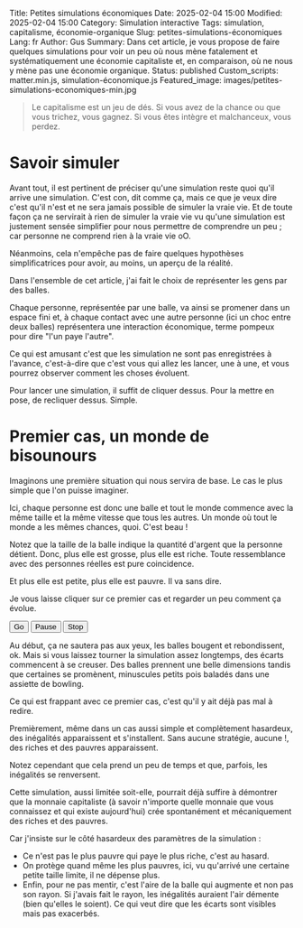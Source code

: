 Title: Petites simulations économiques
Date: 2025-02-04 15:00
Modified: 2025-02-04 15:00
Category: Simulation interactive
Tags: simulation, capitalisme, économie-organique
Slug: petites-simulations-économiques
Lang: fr
Author: Gus
Summary: Dans cet article, je vous propose de faire quelques simulations pour voir un peu où nous mène fatalement et systématiquement une économie capitaliste et, en comparaison, où ne nous y mène pas une économie organique.
Status: published
Custom_scripts: matter.min.js, simulation-économique.js
Featured_image: images/petites-simulations-economiques-min.jpg

> Le capitalisme est un jeu de dés. Si vous avez de la chance ou que vous trichez, vous gagnez. Si vous êtes intègre et malchanceux, vous perdez.
# Savoir simuler

Avant tout, il est pertinent de préciser qu'une simulation reste quoi qu'il arrive une simulation.
C'est con, dit comme ça, mais ce que je veux dire c'est qu'il n'est et ne sera jamais possible de simuler la vraie vie.
Et de toute façon ça ne servirait à rien de simuler la vraie vie vu qu'une simulation est justement sensée simplifier pour nous permettre de comprendre un peu ; car personne ne comprend rien à la vraie vie oO.

Néanmoins, cela n'empêche pas de faire quelques hypothèses simplificatrices pour avoir, au moins, un aperçu de la réalité.

Dans l'ensemble de cet article, j'ai fait le choix de représenter les gens par des balles.

Chaque personne, représentée par une balle, va ainsi se promener dans un espace fini et, à chaque contact avec une autre personne (ici un choc entre deux balles) représentera une interaction économique, terme pompeux pour dire "l'un paye l'autre".

Ce qui est amusant c'est que les simulation ne sont pas enregistrées à l'avance, c'est-à-dire que c'est vous qui allez les lancer, une à une, et vous pourrez observer comment les choses évoluent.

Pour lancer une simulation, il suffit de cliquer dessus.
Pour la mettre en pose, de recliquer dessus.
Simple.

# Premier cas, un monde de bisounours

Imaginons une première situation qui nous servira de base.
Le cas le plus simple que l'on puisse imaginer.

Ici, chaque personne est donc une balle et tout le monde commence avec la même taille et la même vitesse que tous les autres.
Un monde où tout le monde a les mêmes chances, quoi.
C'est beau !

Notez que la taille de la balle indique la quantité d'argent que la personne détient.
Donc, plus elle est grosse, plus elle est riche.
Toute ressemblance avec des personnes réelles est pure coincidence.

Et plus elle est petite, plus elle est pauvre.
Il va sans dire.

Je vous laisse cliquer sur ce premier cas et regarder un peu comment ça évolue.
 
<button id="simulation0Start" type="button" class="btn btn-sm btn-outline-primary">Go</button>
<button id="simulation0Pause" type="button" class="btn btn-sm btn-outline-primary">Pause</button>
<button id="simulation0Stop" type="button" class="btn btn-sm btn-outline-primary">Stop</button>
<div id="simulationBase"></div>

Au début, ça ne sautera pas aux yeux, les balles bougent et rebondissent, ok.
Mais si vous laissez tourner la simulation assez longtemps, des écarts commencent à se creuser.
Des balles prennent une belle dimensions tandis que certaines se promènent, minuscules petits pois baladés dans une assiette de bowling.

Ce qui est frappant avec ce premier cas, c'est qu'il y ait déjà pas mal à redire.

Premièrement, même dans un cas aussi simple et complètement hasardeux, des inégalités apparaissent et s'installent.
Sans aucune stratégie, aucune !, des riches et des pauvres apparaissent.

Notez cependant que cela prend un peu de temps et que, parfois, les inégalités se renversent.

Cette simulation, aussi limitée soit-elle, pourrait déjà suffire à démontrer que la monnaie capitaliste (à savoir n'importe quelle monnaie que vous connaissez et qui existe aujourd'hui) crée spontanément et mécaniquement des riches et des pauvres.

Car j'insiste sur le côté hasardeux des paramètres de la simulation :

* Ce n'est pas le plus pauvre qui paye le plus riche, c'est au hasard.
* On protège quand même les plus pauvres, ici, vu qu'arrivé une certaine petite taille limite, il ne dépense plus.
* Enfin, pour ne pas mentir, c'est l'aire de la balle qui augmente et non pas son rayon. Si j'avais fait le rayon, les inégalités auraient l'air démente (bien qu'elles le soient). Ce qui veut dire que les écarts sont visibles mais pas exacerbés.

<div id="simulationRandomSpeed"></div>
<div id="simulationRandomSizes"></div>
<div id="simulationWithCompanies"></div>
<div id="simulationWithBank"></div>
